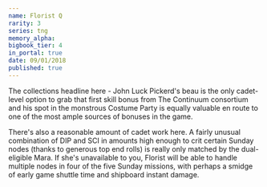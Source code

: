 ```yaml
---
name: Florist Q
rarity: 3
series: tng
memory_alpha:
bigbook_tier: 4
in_portal: true
date: 09/01/2018
published: true
---
```


The collections headline here - John Luck Pickerd's beau is the only cadet-level option to grab that first skill bonus from The Continuum consortium and his spot in the monstrous Costume Party is equally valuable en route to one of the most ample sources of bonuses in the game.

There's also a reasonable amount of cadet work here. A fairly unusual combination of DIP and SCI in amounts high enough to crit certain Sunday nodes (thanks to generous top end rolls) is really only matched by the dual-eligible Mara. If she's unavailable to you, Florist will be able to handle multiple nodes in four of the five Sunday missions, with perhaps a smidge of early game shuttle time and shipboard instant damage.
